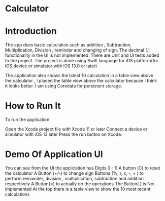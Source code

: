 # Calculator

# Introduction

The app does basic calculation such as addition , Subtraction, Multiplication, Division , reminder and changing of sign. The decimal (.) functionality in the UI is not implemented. There are Unit and UI tests added to the project. The project  is done using Swift language for iOS platform(for iOS device or simulator with iOS 13.0 or later) 

The application also shows the latest 10 calculation in a table view above the calculator , I placed the table view above the calculator because I think it looks better. I am using Coredata for persistent storage.

# How to Run It
To run the application

Open the Xcode project file with Xcode 11 or later
Connect a device or simulator with iOS 13 later
Press the run button on Xcode.

# Demo Of Application UI

You can see from the UI the application has
Digits 0 - 9
A button (C) to reset the calculator
A Button (+/-) to change sign 
Buttons (%, /, x, -, + ) to perform remainder, division , multiplication, subtraction and addition respectively 
A Button(=) to actually do the operations
The Button(.) is Not implemented 
At the top there is a table view to show the 10 most recent calculations 
